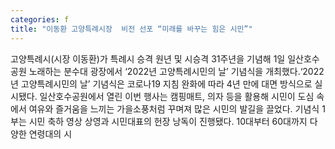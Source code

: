 ```yaml
---
categories: f
title: "이동환 고양특례시장  비전 선포 “미래를 바꾸는 힘은 시민”"
---
```

고양특례시(시장 이동환)가 특례시 승격 원년 및 시승격 31주년을 기념해 1일 일산호수공원 노래하는 분수대 광장에서 ‘2022년 고양특례시민의 날’ 기념식을 개최했다.‘2022년 고양특례시민의 날’ 기념식은 코로나19 지침 완화에 따라 4년 만에 대면 방식으로 실시됐다. 일산호수공원에서 열린 이번 행사는 캠핑매트, 의자 등을 활용해 시민이 도심 속에서 여유와 즐거움을 느끼는 가을소풍처럼 꾸며져 많은 시민의 발길을 끌었다. 기념식 1부는 시민 축하 영상 상영과 시민대표의 헌장 낭독이 진행됐다. 10대부터 60대까지 다양한 연령대의 시